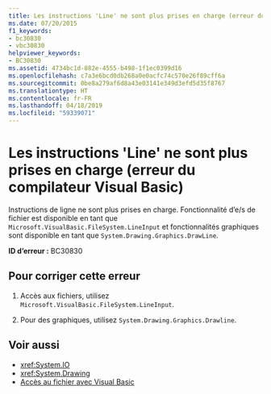 ```yaml
---
title: Les instructions 'Line' ne sont plus prises en charge (erreur du compilateur Visual Basic)
ms.date: 07/20/2015
f1_keywords:
- bc30830
- vbc30830
helpviewer_keywords:
- BC30830
ms.assetid: 4734bc1d-882e-4555-b498-1f1ec0399d16
ms.openlocfilehash: c7a3e6bcd0db268a0e0acfc74c570e26f89cff6a
ms.sourcegitcommit: 0be8a279af6d8a43e03141e349d3efd5d35f8767
ms.translationtype: HT
ms.contentlocale: fr-FR
ms.lasthandoff: 04/18/2019
ms.locfileid: "59339071"
---
```

# <a name="line-statements-are-no-longer-supported-visual-basic-compiler-error"></a>Les instructions 'Line' ne sont plus prises en charge (erreur du compilateur Visual Basic)
Instructions de ligne ne sont plus prises en charge. Fonctionnalité d’e/s de fichier est disponible en tant que `Microsoft.VisualBasic.FileSystem.LineInput` et fonctionnalités graphiques sont disponible en tant que `System.Drawing.Graphics.DrawLine`.  
  
 **ID d’erreur :** BC30830  
  
## <a name="to-correct-this-error"></a>Pour corriger cette erreur  
  
1. Accès aux fichiers, utilisez `Microsoft.VisualBasic.FileSystem.LineInput`.  
  
2. Pour des graphiques, utilisez `System.Drawing.Graphics.Drawline`.  
  
## <a name="see-also"></a>Voir aussi

- <xref:System.IO>
- <xref:System.Drawing>
- [Accès au fichier avec Visual Basic](../../../visual-basic/developing-apps/programming/drives-directories-files/file-access.md)

